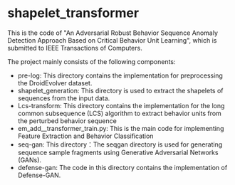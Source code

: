 # shapelet_transformer
This is the code of "An Adversarial Robust Behavior Sequence Anomaly Detection Approach Based on Critical Behavior Unit Learning", which is submitted to IEEE Transactions of Computers.

The project mainly consists of the following components:
- pre-log: This directory contains the implementation for preprocessing the DroidEvolver dataset.
- shapelet_generation: This directory is used to extract the shapelets of sequences from the input data.
- Lcs-transform: This directory contains the implementation for the long common subsequence (LCS) algorithm to extract behavior units from the perturbed behavior sequence
- em_add__transformer_train.py: This is the main code for implementing Feature Extraction and Behavior Classification
- seq-gan: This directory：The seqgan directory is used for generating sequence sample fragments using Generative Adversarial Networks (GANs).
- defense-gan: The code in this directory contains the implementation of Defense-GAN. 
